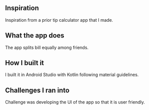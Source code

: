 ## Inspiration
Inspiration from a prior tip calculator app that I made. 
## What the app does
The app splits bill equally among friends.
## How I built it
I built it in Android Studio with Kotlin following material guidelines.
## Challenges I ran into
Challenge was developing the UI of the app so that it is user friendly.

